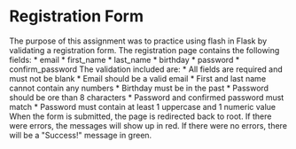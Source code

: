 # Registration Form 
The purpose of this assignment was to practice using flash in Flask by validating a registration form. 
The registration page contains the following fields: 
	* email
	* first_name
	* last_name
	* birthday
	* password
	* confirm_password
The validation included are: 
	* All fields are required and must not be blank
	* Email should be a valid email
	* First and last name cannot contain any numbers 
	* Birthday must be in the past
	* Password should be ore than 8 characters
	* Password and confirmed password must match 
	* Password must contain at least 1 uppercase and 1 numeric value 
When the form is submitted, the page is redirected back to root. If there were errors, the messages will 
show up in red. If there were no errors, there will be a "Success!" message in green. 
